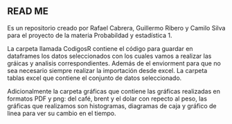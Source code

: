 READ ME
-----------------------------------------------------------------------------------------------------
Es un repositorio creado por Rafael Cabrera, Guillermo Ribero y Camilo Silva para el proyecto de la materia Probabildad y estadística 1.

La carpeta llamada CodigosR contiene el código para guardar en dataframes los datos seleccionados con los cuales vamos a realizar las gráicas y analisis correspondientes. Además de el enviorment para que no sea necesario siempre realizar la importación desde excel. La carpeta tablas excel que contiene el conjunto de datos seleccionado.

Adicionalmente la carpeta gráficas que contiene las gráficas realizadas en formatos PDF y png: del café, brent y el dolar con repecto al peso, las gráficas que realizamos son histogramas, diagramas de caja y gráfico de linea para ver su cambio en el tiempo.
